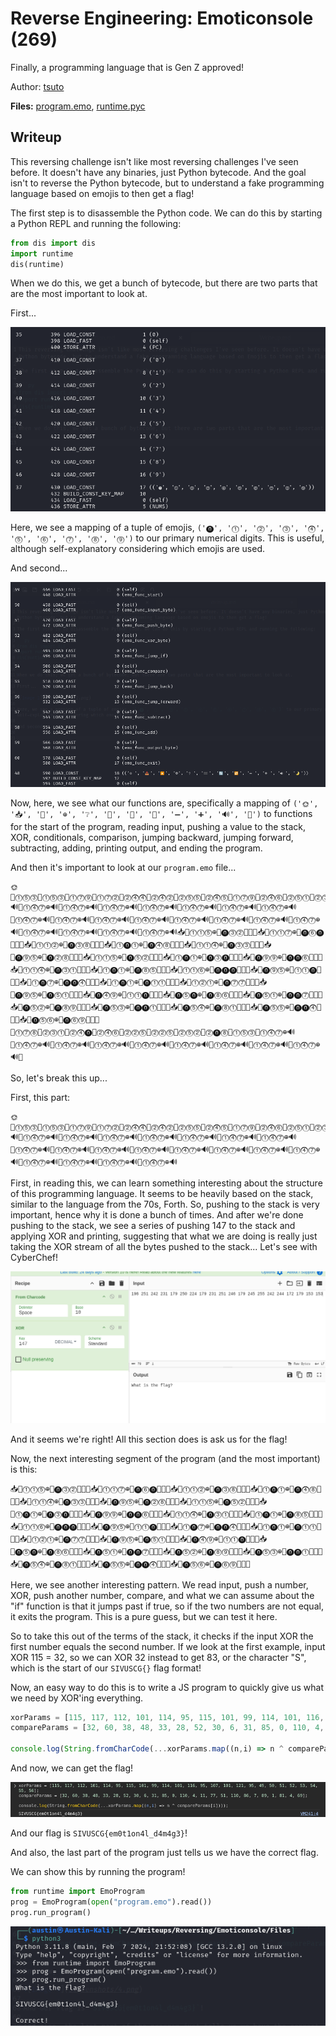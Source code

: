# Reverse Engineering: Emoticonsole (269)

Finally, a programming language that is Gen Z approved!

Author: [tsuto](https://github.com/jselliott)

**Files:** [program.emo](Files/program.emo), [runtime.pyc](Files/runtime.pyc)

## Writeup

This reversing challenge isn't like most reversing challenges I've seen before. It doesn't have any binaries, just Python bytecode. And the goal isn't to reverse the Python bytecode, but to understand a fake programming language based on emojis to then get a flag! 

The first step is to disassemble the Python code. We can do this by starting a Python REPL and running the following:

```py
from dis import dis
import runtime
dis(runtime)
```

When we do this, we get a bunch of bytecode, but there are two parts that are the most important to look at.

First...

![Image 1](Screenshots/1.png)

Here, we see a mapping of a tuple of emojis, `('⓿', '⓵', '⓶', '⓷', '⓸', '⓹', '⓺', '⓻', '⓼', '⓽')` to our primary numerical digits. This is useful, although self-explanatory considering which emojis are used.

And second...

![Image 2](Screenshots/2.png)

Now, here, we see what our functions are, specifically a mapping of `('🌞', '📥', '🔼', '⊕', '❔', '🟰', '🔄', '🔁', '➖', '➕', '🔊', '🌛')` to functions for the start of the program, reading input, pushing a value to the stack, XOR, conditionals, comparison, jumping backward, jumping forward, subtracting, adding, printing output, and ending the program.

And then it's important to look at our `program.emo` file...

```
🌞🔼⓵⓹⓷🔼⓵⓹⓷🔼⓵⓻⓽🔼⓵⓻⓶🔼⓶⓸⓸🔼⓶⓸⓶🔼⓶⓹⓹🔼⓶⓸⓹🔼⓵⓻⓽🔼⓶⓸⓺🔼⓶⓹⓵🔼⓶⓷⓵🔼⓵⓻⓽🔼⓶⓶⓸🔼⓶⓹⓿🔼⓵⓻⓽🔼⓶⓷⓵🔼⓶⓸⓶🔼⓶⓹⓵🔼⓵⓽⓺🔼⓵⓸⓻⊕🔊🔼⓵⓸⓻⊕🔊🔼⓵⓸⓻⊕🔊🔼⓵⓸⓻⊕🔊🔼⓵⓸⓻⊕🔊🔼⓵⓸⓻⊕🔊🔼⓵⓸⓻⊕🔊🔼⓵⓸⓻⊕🔊🔼⓵⓸⓻⊕🔊🔼⓵⓸⓻⊕🔊🔼⓵⓸⓻⊕🔊🔼⓵⓸⓻⊕🔊🔼⓵⓸⓻⊕🔊🔼⓵⓸⓻⊕🔊🔼⓵⓸⓻⊕🔊🔼⓵⓸⓻⊕🔊🔼⓵⓸⓻⊕🔊🔼⓵⓸⓻⊕🔊🔼⓵⓸⓻⊕🔊🔼⓵⓸⓻⊕🔊📥🔼⓵⓵⓹⊕🔼⓿⓷⓶🟰❔🌛📥🔼⓵⓵⓻⊕🔼⓿⓺⓿🟰❔🌛📥🔼⓵⓵⓶⊕🔼⓿⓷⓼🟰❔🌛📥🔼⓵⓿⓵⊕🔼⓿⓸⓼🟰❔🌛📥🔼⓵⓵⓸⊕🔼⓿⓷⓷🟰❔🌛📥🔼⓿⓽⓹⊕🔼⓿⓶⓼🟰❔🌛📥🔼⓵⓵⓹⊕🔼⓿⓹⓶🟰❔🌛📥🔼⓵⓿⓵⊕🔼⓿⓷⓿🟰❔🌛📥🔼⓿⓽⓽⊕🔼⓿⓿⓺🟰❔🌛📥🔼⓵⓵⓸⊕🔼⓿⓷⓵🟰❔🌛📥🔼⓵⓿⓵⊕🔼⓿⓼⓹🟰❔🌛📥🔼⓵⓵⓺⊕🔼⓿⓿⓿🟰❔🌛📥🔼⓿⓽⓹⊕🔼⓵⓵⓿🟰❔🌛📥🔼⓵⓿⓻⊕🔼⓿⓿⓸🟰❔🌛📥🔼⓵⓿⓵⊕🔼⓿⓵⓵🟰❔🌛📥🔼⓵⓶⓵⊕🔼⓿⓻⓻🟰❔🌛📥🔼⓿⓽⓹⊕🔼⓿⓹⓵🟰❔🌛📥🔼⓿⓸⓽⊕🔼⓵⓵⓿🟰❔🌛📥🔼⓿⓹⓿⊕🔼⓿⓼⓺🟰❔🌛📥🔼⓿⓹⓵⊕🔼⓿⓿⓻🟰❔🌛📥🔼⓿⓹⓶⊕🔼⓿⓼⓽🟰❔🌛📥🔼⓿⓹⓷⊕🔼⓿⓿⓵🟰❔🌛📥🔼⓿⓹⓸⊕🔼⓿⓼⓵🟰❔🌛📥🔼⓿⓹⓹⊕🔼⓿⓿⓸🟰❔🌛📥🔼⓿⓹⓺⊕🔼⓿⓺⓽🟰❔🌛🔼⓵⓻⓼🔼⓶⓷⓵🔼⓶⓸⓿🔼⓶⓸⓺🔼⓶⓶⓹🔼⓶⓶⓹🔼⓶⓹⓶🔼⓶⓿⓼🔼⓵⓹⓷🔼⓵⓸⓻⊕🔊🔼⓵⓸⓻⊕🔊🔼⓵⓸⓻⊕🔊🔼⓵⓸⓻⊕🔊🔼⓵⓸⓻⊕🔊🔼⓵⓸⓻⊕🔊🔼⓵⓸⓻⊕🔊🔼⓵⓸⓻⊕🔊🔼⓵⓸⓻⊕🔊🌛
```

So, let's break this up...

First, this part:

```
🌞🔼⓵⓹⓷🔼⓵⓹⓷🔼⓵⓻⓽🔼⓵⓻⓶🔼⓶⓸⓸🔼⓶⓸⓶🔼⓶⓹⓹🔼⓶⓸⓹🔼⓵⓻⓽🔼⓶⓸⓺🔼⓶⓹⓵🔼⓶⓷⓵🔼⓵⓻⓽🔼⓶⓶⓸🔼⓶⓹⓿🔼⓵⓻⓽🔼⓶⓷⓵🔼⓶⓸⓶🔼⓶⓹⓵🔼⓵⓽⓺🔼⓵⓸⓻⊕🔊🔼⓵⓸⓻⊕🔊🔼⓵⓸⓻⊕🔊🔼⓵⓸⓻⊕🔊🔼⓵⓸⓻⊕🔊🔼⓵⓸⓻⊕🔊🔼⓵⓸⓻⊕🔊🔼⓵⓸⓻⊕🔊🔼⓵⓸⓻⊕🔊🔼⓵⓸⓻⊕🔊🔼⓵⓸⓻⊕🔊🔼⓵⓸⓻⊕🔊🔼⓵⓸⓻⊕🔊🔼⓵⓸⓻⊕🔊🔼⓵⓸⓻⊕🔊🔼⓵⓸⓻⊕🔊🔼⓵⓸⓻⊕🔊🔼⓵⓸⓻⊕🔊🔼⓵⓸⓻⊕🔊🔼⓵⓸⓻⊕🔊
```

First, in reading this, we can learn something interesting about the structure of this programming language. It seems to be heavily based on the stack, similar to the language from the 70s, Forth. So, pushing to the stack is very important, hence why it is done a bunch of times. And after we're done pushing to the stack, we see a series of pushing 147 to the stack and applying XOR and printing, suggesting that what we are doing is really just taking the XOR stream of all the bytes pushed to the stack... Let's see with CyberChef!

![Image 3](Screenshots/3.png)

And it seems we're right! All this section does is ask us for the flag!

Now, the next interesting segment of the program (and the most important) is this:

```
📥🔼⓵⓵⓹⊕🔼⓿⓷⓶🟰❔🌛📥🔼⓵⓵⓻⊕🔼⓿⓺⓿🟰❔🌛📥🔼⓵⓵⓶⊕🔼⓿⓷⓼🟰❔🌛📥🔼⓵⓿⓵⊕🔼⓿⓸⓼🟰❔🌛📥🔼⓵⓵⓸⊕🔼⓿⓷⓷🟰❔🌛📥🔼⓿⓽⓹⊕🔼⓿⓶⓼🟰❔🌛📥🔼⓵⓵⓹⊕🔼⓿⓹⓶🟰❔🌛📥🔼⓵⓿⓵⊕🔼⓿⓷⓿🟰❔🌛📥🔼⓿⓽⓽⊕🔼⓿⓿⓺🟰❔🌛📥🔼⓵⓵⓸⊕🔼⓿⓷⓵🟰❔🌛📥🔼⓵⓿⓵⊕🔼⓿⓼⓹🟰❔🌛📥🔼⓵⓵⓺⊕🔼⓿⓿⓿🟰❔🌛📥🔼⓿⓽⓹⊕🔼⓵⓵⓿🟰❔🌛📥🔼⓵⓿⓻⊕🔼⓿⓿⓸🟰❔🌛📥🔼⓵⓿⓵⊕🔼⓿⓵⓵🟰❔🌛📥🔼⓵⓶⓵⊕🔼⓿⓻⓻🟰❔🌛📥🔼⓿⓽⓹⊕🔼⓿⓹⓵🟰❔🌛📥🔼⓿⓸⓽⊕🔼⓵⓵⓿🟰❔🌛📥🔼⓿⓹⓿⊕🔼⓿⓼⓺🟰❔🌛📥🔼⓿⓹⓵⊕🔼⓿⓿⓻🟰❔🌛📥🔼⓿⓹⓶⊕🔼⓿⓼⓽🟰❔🌛📥🔼⓿⓹⓷⊕🔼⓿⓿⓵🟰❔🌛📥🔼⓿⓹⓸⊕🔼⓿⓼⓵🟰❔🌛📥🔼⓿⓹⓹⊕🔼⓿⓿⓸🟰❔🌛📥🔼⓿⓹⓺⊕🔼⓿⓺⓽🟰❔🌛
```

Here, we see another interesting pattern. We read input, push a number, XOR, push another number, compare, and what we can assume about the "if" function is that it jumps past if true, so if the two numbers are not equal, it exits the program. This is a pure guess, but we can test it here.

So to take this out of the terms of the stack, it checks if the input XOR the first number equals the second number. If we look at the first example, input XOR 115 = 32, so we can XOR 32 instead to get 83, or the character "S", which is the start of our `SIVUSCG{}` flag format!

Now, an easy way to do this is to write a JS program to quickly give us what we need by XOR'ing everything.

```javascript
xorParams = [115, 117, 112, 101, 114, 95, 115, 101, 99, 114, 101, 116, 95, 107, 101, 121, 95, 49, 50, 51, 52, 53, 54, 55, 56];
compareParams = [32, 60, 38, 48, 33, 28, 52, 30, 6, 31, 85, 0, 110, 4, 11, 77, 51, 110, 86, 7, 89, 1, 81, 4, 69];

console.log(String.fromCharCode(...xorParams.map((n,i) => n ^ compareParams[i])));
```

And now, we can get the flag!

![Image 4](Screenshots/4.png)

And our flag is `SIVUSCG{em0t1on4l_d4m4g3}`!

And also, the last part of the program just tells us we have the correct flag.

We can show this by running the program!

```py
from runtime import EmoProgram
prog = EmoProgram(open("program.emo").read())
prog.run_program()
```

![Image 5](Screenshots/5.png)
